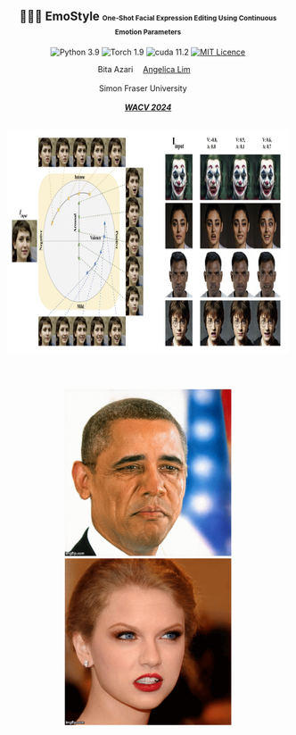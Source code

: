 <div align="center">



<h2> 🙁🙂😐 EmoStyle <span style="font-size:12px">One-Shot Facial Expression Editing Using Continuous Emotion Parameters</span> </h2>

![Python 3.9](https://img.shields.io/badge/Python-3.9-red)
![Torch 1.9](https://img.shields.io/badge/torch-1.9-green)
![cuda 11.2](https://img.shields.io/badge/cuda-11.2-purple)
[![MIT Licence ](https://img.shields.io/badge/License-MIT-yellow.svg)](https://opensource.org/licenses/MIT)

 

<div>
    <a target='_blank'>Bita Azari</a>&emsp;
    <a href='https://www.sfu.ca/computing/people/faculty/angelicalim.html' target='_blank'>Angelica Lim</a>&emsp;
</div>
<br>
<div>
    Simon Fraser University &emsp;
</div>
<br>
<i><strong><a href='https://openaccess.thecvf.com/content/WACV2024/papers/Azari_EmoStyle_One-Shot_Facial_Expression_Editing_Using_Continuous_Emotion_Parameters_WACV_2024_paper.pdf' target='_blank'>WACV 2024</a></strong></i>
<br>
<br>
  <p align="center">
    <img src="resrc/git.png" height="400">
  </p>
<br>
<br>
  <p align="center">
    <img src="resrc/barak_obama.gif" width="300" height="300" alt="Barak Obama">
    <img src="resrc/taylor_swift.gif" width="300" height="300" alt="Taylor Swift">
  </p>
<br>

</div>